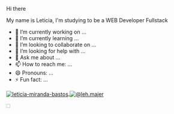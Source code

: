 Hi there 

My name is Leticia, I'm studying to be a WEB Developer Fullstack
- 🔭 I’m currently working on ...
- 🌱 I’m currently learning ...
- 👯 I’m looking to collaborate on ...
- 🤔 I’m looking for help with ...
- 💬 Ask me about ...
- 📫 How to reach me: ...
- 😄 Pronouns: ...
- ⚡ Fun fact: ...


<a href="https://linkedin.com/in/leticia-miranda-bastos" target="blank"><img align="center" src="https://www.vectorlogo.zone/logos/linkedin/linkedin-tile.svg" alt="leticia-miranda-bastos"/> 
  <a href="https://www.instagram.com/leh.majer" target="blank"><img align="center" src="https://img.shields.io/badge/Instagram-E4405F?style=for-the-badge&logo=instagram&logoColor=white" alt="@leh.majer"/></a> 
<div>
    <img height="10cm" width="10cm" scr="https://img.shields.io/badge/JavaScript-F7DF1E?style=for-the-badge&logo=javascript&logoColor=black"/>
    <img height="10cm" scr="https://img.shields.io/badge/HTML5-E34F26?style=for-the-badge&logo=html5&logoColor=white"/>
    <img height="10cm" scr="https://img.shields.io/badge/CSS3-1572B6?style=for-the-badge&logo=css3&logoColor=white"/>
    <img height="10cm" scr="https://img.shields.io/badge/Java-ED8B00?style=for-the-badge&logo=openjdk&logoColor=white"/>
</div>
